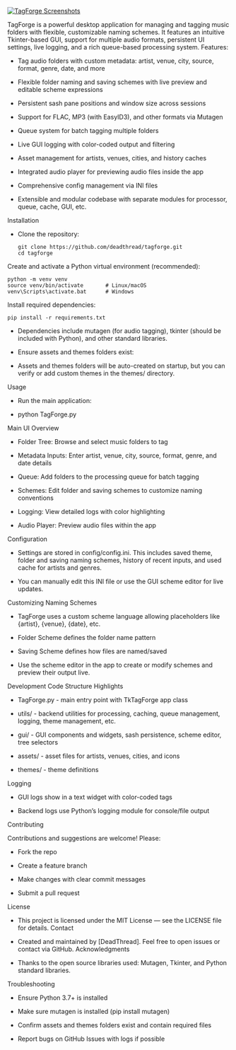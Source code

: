 [![TagForge Screenshots](https://i.imgur.com/Cs8OriC.png)](https://imgur.com/a/XOPU0n3)

TagForge is a powerful desktop application for managing and tagging music folders with flexible, customizable naming schemes. It features an intuitive Tkinter-based GUI, support for multiple audio formats, persistent UI settings, live logging, and a rich queue-based processing system.
Features:

- Tag audio folders with custom metadata: artist, venue, city, source, format, genre, date, and more

- Flexible folder naming and saving schemes with live preview and editable scheme expressions

- Persistent sash pane positions and window size across sessions

- Support for FLAC, MP3 (with EasyID3), and other formats via Mutagen
  
- Queue system for batch tagging multiple folders

- Live GUI logging with color-coded output and filtering

- Asset management for artists, venues, cities, and history caches

- Integrated audio player for previewing audio files inside the app

- Comprehensive config management via INI files

- Extensible and modular codebase with separate modules for processor, queue, cache, GUI, etc.

Installation

- Clone the repository:

  ```
  git clone https://github.com/deadthread/tagforge.git
  cd tagforge
  ```

Create and activate a Python virtual environment (recommended):
```
python -m venv venv
source venv/bin/activate       # Linux/macOS
venv\Scripts\activate.bat      # Windows
```
Install required dependencies:

    pip install -r requirements.txt

- Dependencies include mutagen (for audio tagging), tkinter (should be included with Python), and other standard libraries.

- Ensure assets and themes folders exist:

- Assets and themes folders will be auto-created on startup, but you can verify or add custom themes in the themes/ directory.

Usage

- Run the main application:

- python TagForge.py

Main UI Overview

- Folder Tree: Browse and select music folders to tag
  
- Metadata Inputs: Enter artist, venue, city, source, format, genre, and date details

- Queue: Add folders to the processing queue for batch tagging

- Schemes: Edit folder and saving schemes to customize naming conventions

- Logging: View detailed logs with color highlighting

- Audio Player: Preview audio files within the app

Configuration

- Settings are stored in config/config.ini. This includes saved theme, folder and saving naming schemes, history of recent inputs, and used cache for artists and genres.

- You can manually edit this INI file or use the GUI scheme editor for live updates.

Customizing Naming Schemes

- TagForge uses a custom scheme language allowing placeholders like {artist}, {venue}, {date}, etc.

- Folder Scheme defines the folder name pattern

- Saving Scheme defines how files are named/saved

- Use the scheme editor in the app to create or modify schemes and preview their output live.

Development
Code Structure Highlights

- TagForge.py - main entry point with TkTagForge app class

- utils/ - backend utilities for processing, caching, queue management, logging, theme management, etc.

- gui/ - GUI components and widgets, sash persistence, scheme editor, tree selectors

- assets/ - asset files for artists, venues, cities, and icons

- themes/ - theme definitions

Logging

- GUI logs show in a text widget with color-coded tags

- Backend logs use Python’s logging module for console/file output

Contributing

Contributions and suggestions are welcome! Please:

- Fork the repo

- Create a feature branch

- Make changes with clear commit messages

- Submit a pull request

License

- This project is licensed under the MIT License — see the LICENSE file for details.
Contact

- Created and maintained by [DeadThread]. Feel free to open issues or contact via GitHub.
Acknowledgments

- Thanks to the open source libraries used: Mutagen, Tkinter, and Python standard libraries.

Troubleshooting

- Ensure Python 3.7+ is installed

- Make sure mutagen is installed (pip install mutagen)

- Confirm assets and themes folders exist and contain required files

- Report bugs on GitHub Issues with logs if possible
